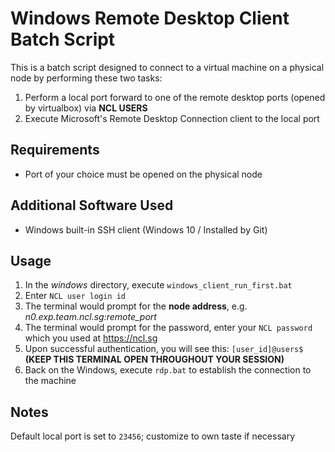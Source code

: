 # Windows Remote Desktop Client Batch Script
This is a batch script designed to connect to a virtual machine on a physical node by performing these two tasks:
1. Perform a local port forward to one of the remote desktop ports (opened by virtualbox) via **NCL USERS**
1. Execute Microsoft's Remote Desktop Connection client to the local port

## Requirements
* Port of your choice must be opened on the physical node

## Additional Software Used
* Windows built-in SSH client (Windows 10 / Installed by Git)

## Usage
1. In the *windows* directory, execute `windows_client_run_first.bat`
1. Enter `NCL user login id`
1. The terminal would prompt for the **node address**, e.g. *n0.exp.team.ncl.sg:remote_port*
1. The terminal would prompt for the password, enter your `NCL password` which you used at https://ncl.sg
1. Upon successful authentication, you will see this: `[user_id]@users$` **(KEEP THIS TERMINAL OPEN THROUGHOUT YOUR SESSION)**
1. Back on the Windows, execute `rdp.bat` to establish the connection to the machine

## Notes
Default local port is set to `23456`; customize to own taste if necessary
